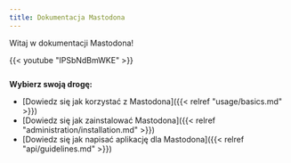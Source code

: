 ```yaml
---
title: Dokumentacja Mastodona
---
```


Witaj w dokumentacji Mastodona!

<div style="margin-bottom: 26px">
  {{< youtube "IPSbNdBmWKE" >}}
</div>

**Wybierz swoją drogę:**

- [Dowiedz się jak korzystać z Mastodona]({{< relref "usage/basics.md" >}})
- [Dowiedz się jak zainstalować Mastodona]({{< relref "administration/installation.md" >}})
- [Dowiedz się jak napisać aplikację dla Mastodona]({{< relref "api/guidelines.md" >}})
